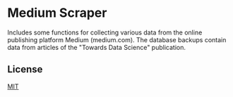 # Medium Scraper

Includes some functions for collecting various data from the online publishing platform Medium (medium.com). The database backups contain data from articles of the "Towards Data Science" publication.

## License
[MIT](https://choosealicense.com/licenses/mit/)